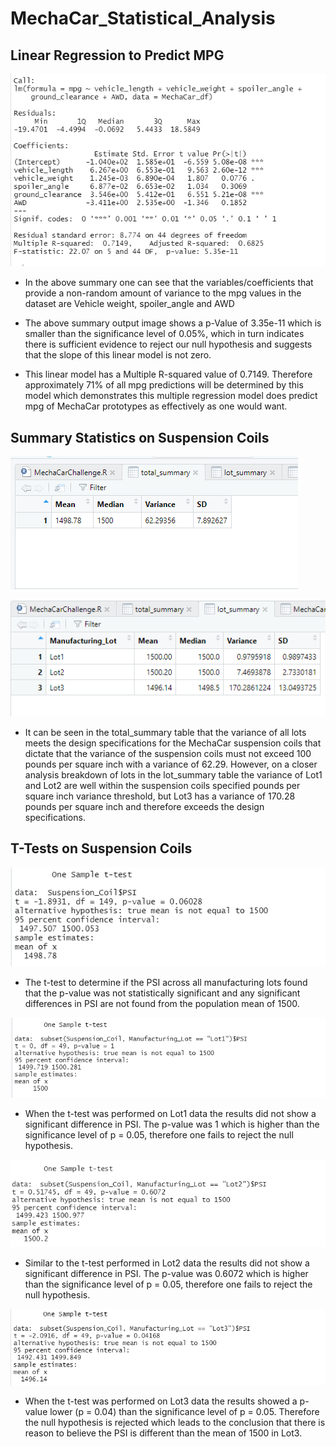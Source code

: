 # MechaCar_Statistical_Analysis

## Linear Regression to Predict MPG

![MechaCar%20Linear%20Regression%20Console](https://github.com/adecoste2/MechaCar_Statistical_Analysis/blob/main/Images/MechaCar%20Linear%20Regression%20Console.png?raw=true)

* In the above summary one can see that the variables/coefficients that provide a non-random amount of variance to the mpg values in the dataset are Vehicle weight,      spoiler_angle and AWD 

* The above summary output image shows a p-Value of 3.35e-11 which is smaller than the significance level of 0.05%, which in turn indicates there is sufficient evidence to reject our null hypothesis and suggests that the slope of this linear model is not zero.

* This linear model has a Multiple R-squared value of 0.7149. Therefore approximately 71% of all mpg predictions will be determined by this model which demonstrates this multiple regression model does predict mpg of MechaCar prototypes as effectively as one would want.


## Summary Statistics on Suspension Coils

![total_summary_df](https://github.com/adecoste2/MechaCar_Statistical_Analysis/blob/main/Images/total_summary_df.png?raw=true)

![lot_summary_df](https://github.com/adecoste2/MechaCar_Statistical_Analysis/blob/main/Images/lot_summary_df.png?raw=true)

* It can be seen in the total_summary table that the variance of all lots meets the design specifications for the MechaCar suspension coils that dictate that the variance of the suspension coils must not exceed 100 pounds per square inch with a variance of 62.29. However, on a closer analysis breakdown of lots in the lot_summary table the variance of Lot1 and Lot2 are well within the suspension coils specified pounds per square inch variance threshold, but Lot3 has a variance of 170.28 pounds per square inch and therefore exceeds the design specifications. 

## T-Tests on Suspension Coils
![t_test1](https://github.com/adecoste2/MechaCar_Statistical_Analysis/blob/main/Images/t_test1.png?raw=true)
* The t-test to determine if the PSI across all manufacturing lots found that the p-value was not statistically significant and any significant differences in PSI are not found from the population mean of 1500.

![t_test2](https://github.com/adecoste2/MechaCar_Statistical_Analysis/blob/main/Images/t_test2.png?raw=true)
* When the t-test was performed on Lot1 data the results did not show a significant difference in PSI. The p-value was 1 which is higher than the significance level of p = 0.05, therefore one fails to reject the null hypothesis.

![t_test3](https://github.com/adecoste2/MechaCar_Statistical_Analysis/blob/main/Images/t_test3.png?raw=true)
* Similar to the t-test performed in Lot2 data the results did not show a significant difference in PSI. The p-value was 0.6072 which is higher than the significance level of p = 0.05, therefore one fails to reject the null hypothesis.  

![t_test4](https://github.com/adecoste2/MechaCar_Statistical_Analysis/blob/main/Images/t_test4.png?raw=true)
* When the t-test was performed on Lot3 data the results showed a p-value lower (p = 0.04) than the significance level of p = 0.05. Therefore the null hypothesis is rejected which leads to the conclusion that there is reason to believe the PSI is different than the mean of 1500 in Lot3.




